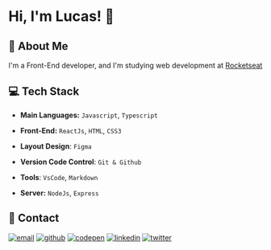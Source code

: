 
# Hi, I'm Lucas! 👋


## 🚀 About Me
I'm a Front-End developer, and I'm studying web development at [Rocketseat](https://www.rocketseat.com.br/)


## 💻 Tech Stack

- **Main Languages:** `Javascript`, `Typescript`

- **Front-End:** `ReactJs`, `HTML`, `CSS3`

- **Layout Design**: `Figma`

- **Version Code Control**: `Git & Github`

- **Tools**: `VsCode`, `Markdown`

- **Server:** `NodeJs`, `Express`


## 🔗 Contact
[![email](https://img.shields.io/badge/my_email-A33?style=for-the-badge&logo=ko-fi&logoColor=white)](mailto:lms.262@gmail.com)
[![github](https://img.shields.io/badge/my_repos-926?style=for-the-badge&logo=ko-fi&logoColor=white)](https://github.com/LucasMoraesDev?tab=repositories)
[![codepen](https://img.shields.io/badge/my_codepen-157?style=for-the-badge&logo=ko-fi&logoColor=white)](https://codepen.io/lucasmoraesdev)
[![linkedin](https://img.shields.io/badge/my_linkedin-0A66C2?style=for-the-badge&logo=linkedin&logoColor=white)](https://www.linkedin.com/in/lucasmoraesdev/)
[![twitter](https://img.shields.io/badge/my_twitter-1DA1F2?style=for-the-badge&logo=twitter&logoColor=white)](https://twitter.com/LucasMoraesDev)

